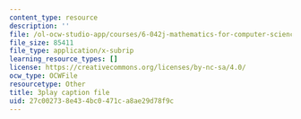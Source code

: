 ```yaml
---
content_type: resource
description: ''
file: /ol-ocw-studio-app/courses/6-042j-mathematics-for-computer-science-fall-2010/27c002738e434bc0471ca8ae29d78f9c_GJpt_3ie4WU.srt
file_size: 85411
file_type: application/x-subrip
learning_resource_types: []
license: https://creativecommons.org/licenses/by-nc-sa/4.0/
ocw_type: OCWFile
resourcetype: Other
title: 3play caption file
uid: 27c00273-8e43-4bc0-471c-a8ae29d78f9c
---
```

